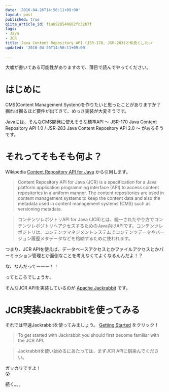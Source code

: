 ```yaml
---
date: '2016-04-26T14:56:11+09:00'
layout: post
published: true
qiita_article_id: f1a6928549682fc32b7f
tags:
- Java
- JCR
title: Java Content Repository API (JSR-170, JSR-283)と仲良くしたい
updated: '2016-04-26T14:56:11+09:00'

---
```

大嘘が書いてある可能性がありますので、薄目で読んでやってください。  
  
# はじめに  
  
CMS(Content Management System)を作りたいと思ったことがありますか？  
掘れば掘るほど要件が出てきて、めっさ実装が大変そうです。  
  
Javaには、そんなCMS開発に使えそうな標準API ～ JSR-170 Java Content Repository API 1.0 / JSR-283 Java Content Repository API 2.0 ～ があるそうです。  
  
# それってそもそも何よ？  
  
Wikipedia [Content Repository API for Java](https://en.wikipedia.org/wiki/Content_repository_API_for_Java) から引用します。  
  
> Content Repository API for Java (JCR) is a specification for a Java platform application programming interface (API) to access content repositories in a uniform manner. The content repositories are used in content management systems to keep the content data and also the metadata used in content management systems (CMS) such as versioning metadata.   
  
> コンテンツレポジトリAPI for Java (JCR)とは、統一されたやり方でコンテンツレポジトリへアクセスするためのJava向けAPIです。コンテンツレポジトリは、コンテンツマネジメントシステムでコンテンツデータやバージョン履歴メタデータなどを格納するために使われます。  
  
つまり、JCR APIを使えば、データベースアクセスとかファイルアクセスとかパーミッション管理とか面倒なことを考えなくてよくなるんんだよ！？  
  
な、なんだってーーー！！  
  
ってところでしょうか。  
  
そんなJCR APIを実装しているのが [Apache Jackrabbit](http://jackrabbit.apache.org/jcr/index.html) です。  
  
# JCR実装Jackrabbitを使ってみる  
  
それでは早速Jackrabbitを使ってみましょう。 [Getting Started](http://jackrabbit.apache.org/jcr/getting-started-with-apache-jackrabbit.html) をクリック！  
  
> To get started with Jackrabbit you should first become familiar with the JCR API.  
  
> Jackrabbitを使い始めるにあたっては、まずJCR APIに馴染んでください。  
  
ガッカリですよ！   
:astonished:   
  
続く。。。  
  
  
